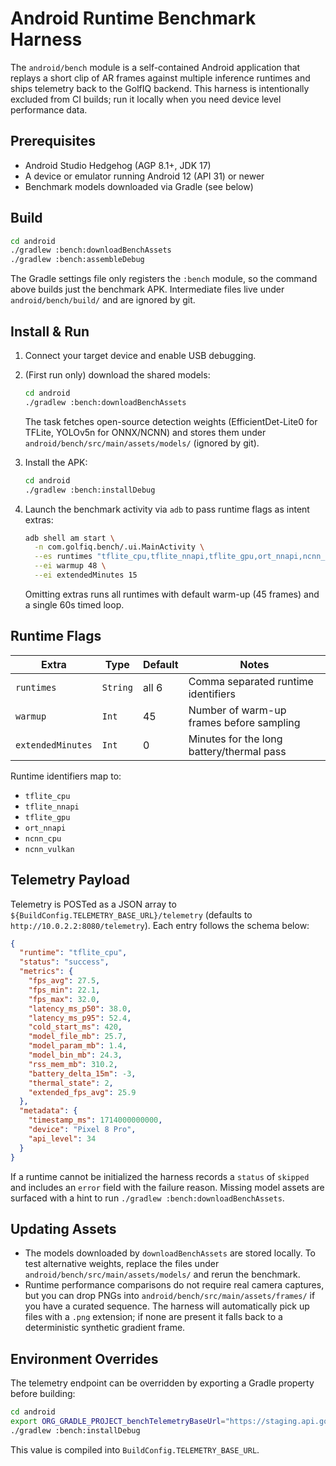 # Android Runtime Benchmark Harness

The `android/bench` module is a self-contained Android application that replays a
short clip of AR frames against multiple inference runtimes and ships telemetry
back to the GolfIQ backend. This harness is intentionally excluded from CI
builds; run it locally when you need device level performance data.

## Prerequisites

- Android Studio Hedgehog (AGP 8.1+, JDK 17)
- A device or emulator running Android 12 (API 31) or newer
- Benchmark models downloaded via Gradle (see below)

## Build

```bash
cd android
./gradlew :bench:downloadBenchAssets
./gradlew :bench:assembleDebug
```

The Gradle settings file only registers the `:bench` module, so the command
above builds just the benchmark APK. Intermediate files live under
`android/bench/build/` and are ignored by git.

## Install & Run

1. Connect your target device and enable USB debugging.
2. (First run only) download the shared models:

   ```bash
   cd android
   ./gradlew :bench:downloadBenchAssets
   ```

   The task fetches open-source detection weights (EfficientDet-Lite0 for
   TFLite, YOLOv5n for ONNX/NCNN) and stores them under
   `android/bench/src/main/assets/models/` (ignored by git).

3. Install the APK:

   ```bash
   cd android
   ./gradlew :bench:installDebug
   ```

4. Launch the benchmark activity via `adb` to pass runtime flags as intent
   extras:

   ```bash
   adb shell am start \
     -n com.golfiq.bench/.ui.MainActivity \
     --es runtimes "tflite_cpu,tflite_nnapi,tflite_gpu,ort_nnapi,ncnn_cpu,ncnn_vulkan" \
     --ei warmup 48 \
     --ei extendedMinutes 15
   ```

   Omitting extras runs all runtimes with default warm-up (45 frames) and a
   single 60s timed loop.

## Runtime Flags

| Extra             | Type   | Default | Notes                                        |
| ----------------- | ------ | ------- | -------------------------------------------- |
| `runtimes`        | `String` | all 6 | Comma separated runtime identifiers          |
| `warmup`          | `Int`    | 45     | Number of warm-up frames before sampling     |
| `extendedMinutes` | `Int`    | 0      | Minutes for the long battery/thermal pass    |

Runtime identifiers map to:

- `tflite_cpu`
- `tflite_nnapi`
- `tflite_gpu`
- `ort_nnapi`
- `ncnn_cpu`
- `ncnn_vulkan`

## Telemetry Payload

Telemetry is POSTed as a JSON array to `${BuildConfig.TELEMETRY_BASE_URL}/telemetry`
(defaults to `http://10.0.2.2:8080/telemetry`). Each entry follows the schema
below:

```json
{
  "runtime": "tflite_cpu",
  "status": "success",
  "metrics": {
    "fps_avg": 27.5,
    "fps_min": 22.1,
    "fps_max": 32.0,
    "latency_ms_p50": 38.0,
    "latency_ms_p95": 52.4,
    "cold_start_ms": 420,
    "model_file_mb": 25.7,
    "model_param_mb": 1.4,
    "model_bin_mb": 24.3,
    "rss_mem_mb": 310.2,
    "battery_delta_15m": -3,
    "thermal_state": 2,
    "extended_fps_avg": 25.9
  },
  "metadata": {
    "timestamp_ms": 1714000000000,
    "device": "Pixel 8 Pro",
    "api_level": 34
  }
}
```

If a runtime cannot be initialized the harness records a `status` of `skipped`
and includes an `error` field with the failure reason. Missing model assets are
surfaced with a hint to run `./gradlew :bench:downloadBenchAssets`.

## Updating Assets

- The models downloaded by `downloadBenchAssets` are stored locally. To test
  alternative weights, replace the files under
  `android/bench/src/main/assets/models/` and rerun the benchmark.
- Runtime performance comparisons do not require real camera captures, but you
  can drop PNGs into `android/bench/src/main/assets/frames/` if you have a
  curated sequence. The harness will automatically pick up files with a
  `.png` extension; if none are present it falls back to a deterministic
  synthetic gradient frame.

## Environment Overrides

The telemetry endpoint can be overridden by exporting a Gradle property before
building:

```bash
cd android
export ORG_GRADLE_PROJECT_benchTelemetryBaseUrl="https://staging.api.golfiq.com"
./gradlew :bench:installDebug
```

This value is compiled into `BuildConfig.TELEMETRY_BASE_URL`.
